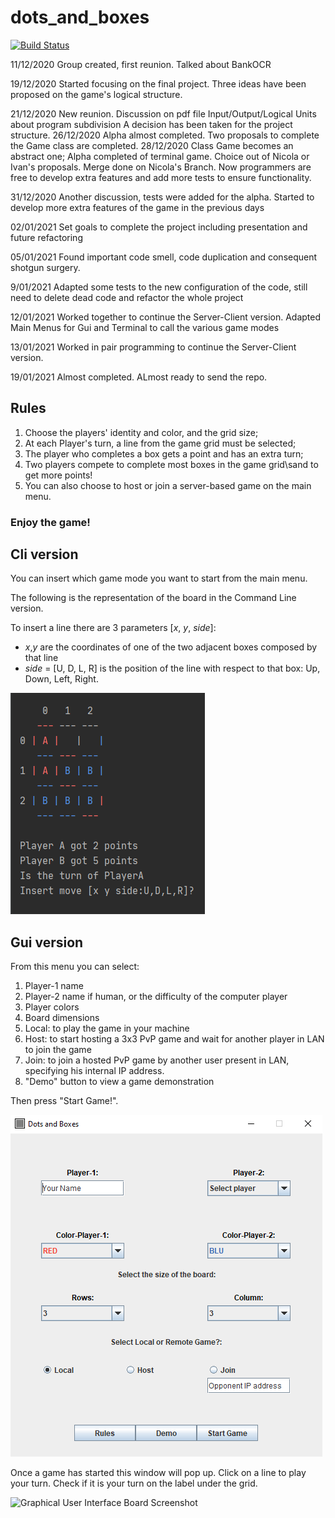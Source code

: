 # dots_and_boxes
[![Build Status](https://travis-ci.com/Ivan-Zennaro/dots_and_boxes.svg?branch=main)](https://travis-ci.com/Ivan-Zennaro/dots_and_boxes)


11/12/2020
Group created, first reunion. Talked about BankOCR

19/12/2020
Started focusing on the final project.
Three ideas have been proposed on the game's logical structure.

21/12/2020
New reunion. Discussion on pdf file Input/Output/Logical Units about program subdivision
A decision has been taken for the project structure.
26/12/2020
Alpha almost completed. Two proposals to complete the Game class are completed.
28/12/2020
Class Game becomes an abstract one;
Alpha completed of terminal game. Choice out of Nicola or Ivan's proposals. Merge done on Nicola's Branch.
Now programmers are free to develop extra features and add more tests to ensure functionality.


31/12/2020
Another discussion, tests were added for the alpha. Started to develop more extra features of the game in the previous days


02/01/2021
Set goals to complete the project including presentation and future refactoring

05/01/2021 
Found important code smell, code duplication and consequent shotgun surgery.

9/01/2021
Adapted some tests to the new configuration of the code, still need to delete dead code and refactor the whole project

12/01/2021
Worked together to continue the Server-Client version.
Adapted Main Menus for Gui and Terminal to call the various game modes

13/01/2021
Worked in pair programming to continue the Server-Client version.

19/01/2021 Almost completed. ALmost ready to send the repo.

## Rules

  1. Choose the players' identity and color, and the grid size;
  2. At each Player's turn, a line from the game grid must be selected;
  3. The player who completes a box gets a point and has an extra turn;
  4. Two players compete to complete most boxes in the game grid\sand to get more points!
  5. You can also choose to host or join a server-based game on the main menu.
                        
  ### Enjoy the game!

## Cli version
You can insert which game mode you want to start from the main menu.

The following is the representation of the board in the Command Line version.

To insert a line there are 3 parameters [*x*, *y*, *side*]:
- *x*,*y* are the coordinates of one of the two adjacent boxes composed by that line
- *side* = [U, D, L, R] is the position of the line with respect to that box: Up, Down, Left, Right.


![Command Line Game Screenshot](images/dots-and-boxes-Cli-screenshot.PNG)

## Gui version
From this menu you can select:
1. Player-1 name
2. Player-2 name if human, or the difficulty of the computer player
3. Player colors
4. Board dimensions
5. Local: to play the game in your machine
6. Host:  to start hosting a 3x3 PvP game and wait for another player in LAN to join the game
7. Join:  to join a hosted PvP game by another user present in LAN, specifying his internal IP address.
8. "Demo" button to view a game demonstration

Then press "Start Game!". 



![Graphical User Interface Menu Screenshot](images/dots-and-boxes-GUI-Menu.PNG)


Once a game has started this window will pop up. 
Click on a line to play your turn. 
Check if it is your turn on the label under the grid.

![Graphical User Interface Board Screenshot](images/dots-and-boxes-GUI-Board.gif)

